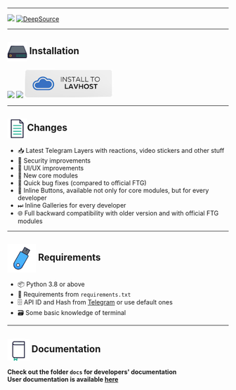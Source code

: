 <hr>
<a href="https://deepsource.io/gh/GeekTG/Friendly-Telegram/?ref=repository-badge"><img src="https://deepsource.io/gh/GeekTG/Friendly-Telegram.svg/?label=active+issues&show_trend=true&token=9Zxse6cjEZ0Hwh1PJJ3mMTWw"></img></a>
<a href="https://deepsource.io/gh/GeekTG/Friendly-Telegram/?ref=repository-badge" target="_blank"><img alt="DeepSource" title="DeepSource" src="https://deepsource.io/gh/GeekTG/Friendly-Telegram.svg/?label=resolved+issues&show_trend=true&token=9Zxse6cjEZ0Hwh1PJJ3mMTWw"/></a>
<hr>
<h2><img src="https://github.com/GeekTG/assets/raw/master/57-server-lineal.gif" align="center" width="45"> Installation</h2>
<img src="https://github.com/GeekTG/assets/raw/master/geektg.gif"></img>
<a href="https://cloud.okteto.com/#/deploy?repository=https://github.com/GeekTG/Friendly-Telegram"><img src="https://lilwonka.ml/temp/okteto.png" height="65"></a>
<a href="https://t.me/lavhostbot?start=R2Vla1RH"><img src="https://github.com/GeekTG/assets/raw/master/lavhost.png" height="65"></a>
<hr>
<h2><img src="https://github.com/GeekTG/assets/raw/master/56-document-outline.gif" align="center" width="45">Changes</h2>
<ul>
    <li>📥 Latest Telegram Layers with reactions, video stickers and other stuff</li>
    <li>🔐 Security improvements</li>
    <li>🔮 UI/UX improvements</li>
    <li>📼 New core modules</li>
    <li>🔑 Quick bug fixes (compared to official FTG)</li>
    <li>🔄 Inline Buttons, available not only for core modules, but for every developer</li>
    <li>⏭ Inline Galleries for every developer</li>
    <li>🌐 Full backward compatibility with older version and with official FTG modules </li>
</ul>
<hr>
<h2><img src="https://github.com/GeekTG/assets/raw/master/744-pendrive-storage-lineal.gif" align="center" width="65"> Requirements</h2>
<ul>
    <li>📦 Python 3.8 or above</li>
    <li>💾 Requirements from <code>requirements.txt</code></li>
    <li>🗄 API ID and Hash from <a href="https://my.telegram.org/apps">Telegram</a> or use default ones</li>
    <li>🗃 Some basic knowledge of terminal</li>
</ul>
<hr>
<h2><img src="https://github.com/GeekTG/assets/raw/master/112-book-morph-outline.gif" align="center" width="50"> Documentation</h2>
<b>Check out the folder <code>docs</code> for developers' documentation<br>
User documentation is available <a href="https://docs.geektg.tk/">here</a></b>